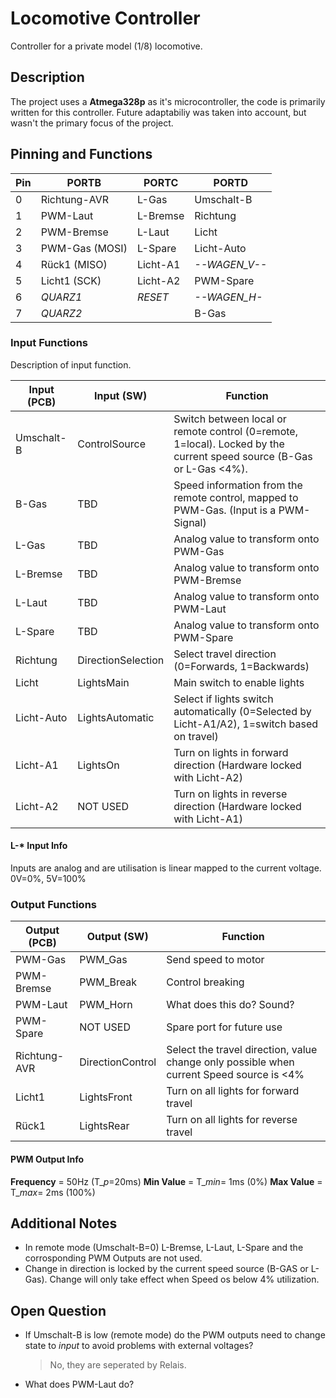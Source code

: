 # Locomotive Controller

Controller for a private model (1/8) locomotive.

## Description

The project uses a **Atmega328p** as it's microcontroller, the code is primarily written for this controller. Future adaptabiliy was taken into account, but wasn't the primary focus of the project.


## Pinning and Functions

| **Pin**   | **PORTB**  | **PORTC**    | **PORTD** |
| ---       |  ---       | ---          | ---       |
| 0 | Richtung-AVR  | L-Gas     | Umschalt-B    |
| 1 | PWM-Laut      | L-Bremse  | Richtung      |
| 2 | PWM-Bremse    | L-Laut    | Licht         |
| 3 | PWM-Gas (MOSI)| L-Spare   | Licht-Auto    |
| 4 | Rück1 (MISO)  | Licht-A1  | *--WAGEN_V--* |
| 5 | Licht1 (SCK)  | Licht-A2  | PWM-Spare     | 
| 6 | *QUARZ1*      | *RESET*   | *--WAGEN_H-*  |
| 7 | *QUARZ2*      |           | B-Gas         |


### Input Functions

Description of input function.

| Input (PCB) | Input (SW) | Function |
| --- | --- | --- |
| Umschalt-B | ControlSource | Switch between local or remote control (0=remote, 1=local). Locked by the current speed source (B-Gas or L-Gas <4%). |
| B-Gas | TBD | Speed information from the remote control, mapped to PWM-Gas. (Input is a PWM-Signal) |
| L-Gas | TBD | Analog value to transform onto PWM-Gas |
| L-Bremse | TBD | Analog value to transform onto PWM-Bremse |
| L-Laut | TBD | Analog value to transform onto PWM-Laut |
| L-Spare | TBD | Analog value to transform onto PWM-Spare |
| Richtung | DirectionSelection | Select travel direction (0=Forwards, 1=Backwards) |
| Licht | LightsMain | Main switch to enable lights |
| Licht-Auto | LightsAutomatic | Select if lights switch automatically (0=Selected by Licht-A1/A2), 1=switch based on travel) |
| Licht-A1 | LightsOn | Turn on lights in forward direction (Hardware locked with Licht-A2) |
| Licht-A2 | NOT USED | Turn on lights in reverse direction (Hardware locked with Licht-A1) |

#### L-* Input Info

Inputs are analog and are utilisation is linear mapped to the current voltage.
0V=0%, 5V=100%

### Output Functions

| Output (PCB) | Output (SW) | Function |
| --- | ---| ---|
| PWM-Gas | PWM_Gas | Send speed to motor |
| PWM-Bremse | PWM_Break | Control breaking |
| PWM-Laut | PWM_Horn | What does this do? Sound? |
| PWM-Spare | NOT USED | Spare port for future use |
| Richtung-AVR | DirectionControl | Select the travel direction, value change only possible when current Speed source is <4% |
| Licht1 | LightsFront | Turn on all lights for forward travel |
| Rück1 | LightsRear | Turn on all lights for reverse travel |

#### PWM Output Info

**Frequency** = 50Hz (T_*p*=20ms)
**Min Value** = T_*min*= 1ms (0%)
**Max Value** = T_*max*= 2ms (100%)

## Additional Notes

* In remote mode (Umschalt-B=0) L-Bremse, L-Laut, L-Spare and the corrosponding PWM Outputs are not used.
* Change in direction is locked by the current speed source (B-GAS or L-Gas). Change will only take effect when Speed os below 4% utilization.

## Open Question

* If Umschalt-B is low (remote mode) do the PWM outputs need to change state to *input* to avoid problems with external voltages?
  > No, they are seperated by Relais.
* What does PWM-Laut do?
